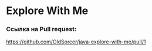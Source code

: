 # Explore With Me
### Ссылка на Pull request:
https://github.com/OldSorcer/java-explore-with-me/pull/1
